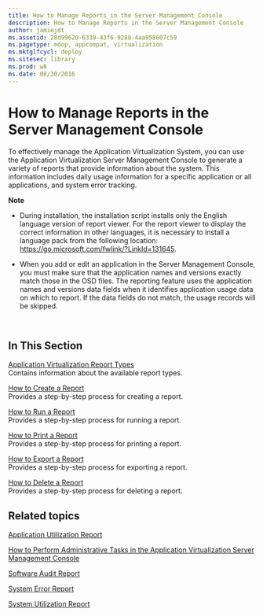 ```yaml
---
title: How to Manage Reports in the Server Management Console
description: How to Manage Reports in the Server Management Console
author: jamiejdt
ms.assetid: 28d99620-6339-43f6-9288-4aa958607c59
ms.pagetype: mdop, appcompat, virtualization
ms.mktglfcycl: deploy
ms.sitesec: library
ms.prod: w8
ms.date: 08/30/2016
---
```



# How to Manage Reports in the Server Management Console


To effectively manage the Application Virtualization System, you can use the Application Virtualization Server Management Console to generate a variety of reports that provide information about the system. This information includes daily usage information for a specific application or all applications, and system error tracking.

**Note**  
-   During installation, the installation script installs only the English language version of report viewer. For the report viewer to display the correct information in other languages, it is necessary to install a language pack from the following location: <https://go.microsoft.com/fwlink/?LinkId=131645>.

-   When you add or edit an application in the Server Management Console, you must make sure that the application names and versions exactly match those in the OSD files. The reporting feature uses the application names and versions data fields when it identifies application usage data on which to report. If the data fields do not match, the usage records will be skipped.

 

## In This Section


<a href="" id="application-virtualization-report-types"></a>[Application Virtualization Report Types](application-virtualization-report-types.md)  
Contains information about the available report types.

<a href="" id="how-to-create-a-report"></a>[How to Create a Report](how-to-create-a-reportserver.md)  
Provides a step-by-step process for creating a report.

<a href="" id="how-to-run-a-report"></a>[How to Run a Report](how-to-run-a-reportserver.md)  
Provides a step-by-step process for running a report.

<a href="" id="how-to-print-a-report"></a>[How to Print a Report](how-to-print-a-reportserver.md)  
Provides a step-by-step process for printing a report.

<a href="" id="how-to-export-a-report"></a>[How to Export a Report](how-to-export-a-reportserver.md)  
Provides a step-by-step process for exporting a report.

<a href="" id="how-to-delete-a-report"></a>[How to Delete a Report](how-to-delete-a-reportserver.md)  
Provides a step-by-step process for deleting a report.

## Related topics


[Application Utilization Report](application-utilization-reportserver.md)

[How to Perform Administrative Tasks in the Application Virtualization Server Management Console](how-to-perform-administrative-tasks-in-the-application-virtualization-server-management-console.md)

[Software Audit Report](software-audit-reportserver.md)

[System Error Report](system-error-reportserver.md)

[System Utilization Report](system-utilization-reportserver.md)

 

 





